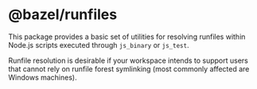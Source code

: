 # @bazel/runfiles

This package provides a basic set of utilities for resolving runfiles within Node.js scripts
executed through `js_binary` or `js_test`.

Runfile resolution is desirable if your workspace intends to support users that cannot rely
on runfile forest symlinking (most commonly affected are Windows machines).
